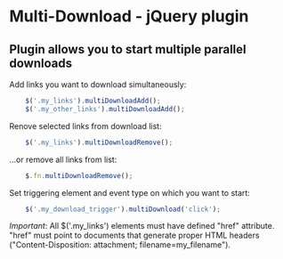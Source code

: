 Multi-Download - jQuery plugin
==============================

Plugin allows you to start multiple parallel downloads
------------------------------------------------------

Add links you want to download simultaneously:

```javascript
    $('.my_links').multiDownloadAdd();
    $('.my_other_links').multiDownloadAdd();
```

Renove selected links from download list:

```javascript
    $('.my_links').multiDownloadRemove();
```

...or remove all links from list:

``` javascript
    $.fn.multiDownloadRemove();
```

Set triggering element and event type on which you want to start:

``` javascript
    $('.my_download_trigger').multiDownload('click');
```


_Important_: All $('.my_links') elements must have defined "href" attribute.
"href" must point to documents that generate proper HTML headers ("Content-Disposition: attachment; filename=my_filename").

